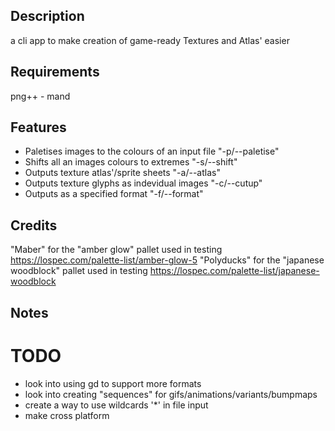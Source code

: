 ## Description 
a cli app to make creation of game-ready Textures and Atlas' easier
## Requirements 
png++ - mand
## Features
* Paletises images to the colours of an input file "-p/--paletise"
* Shifts all an images colours to extremes "-s/--shift" 
* Outputs texture atlas'/sprite sheets "-a/--atlas"
* Outputs texture glyphs as indevidual images "-c/--cutup"
* Outputs as a specified format "-f/--format"
## Credits 
"Maber" for the "amber glow" pallet used in testing https://lospec.com/palette-list/amber-glow-5
"Polyducks" for the "japanese woodblock" pallet used in testing https://lospec.com/palette-list/japanese-woodblock
## Notes
# TODO
* look into using gd to support more formats
* look into creating "sequences" for gifs/animations/variants/bumpmaps
* create a way to use wildcards '*' in file input
* make cross platform 